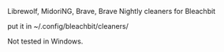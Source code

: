 Librewolf, MidoriNG, Brave, Brave Nightly  cleaners for Bleachbit

put it in ~/.config/bleachbit/cleaners/

Not tested in Windows.
